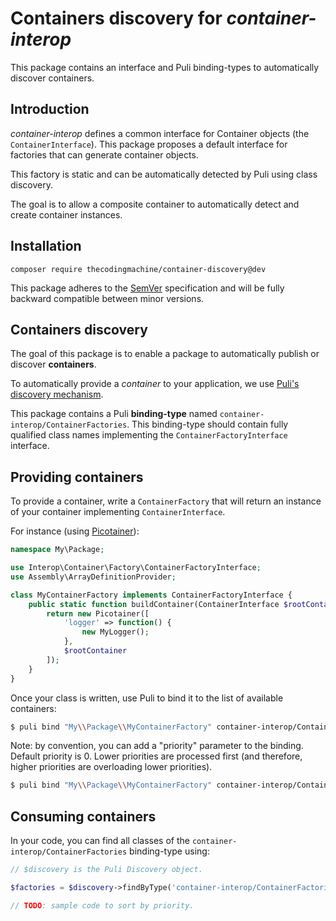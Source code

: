 # Containers discovery for *container-interop*

This package contains an interface and Puli binding-types to automatically discover containers.

## Introduction

*container-interop* defines a common interface for Container objects (the `ContainerInterface`).
This package proposes a default interface for factories that can generate container objects.
  
This factory is static and can be automatically detected by Puli using class discovery.

The goal is to allow a composite container to automatically detect and create container instances.

## Installation

```
composer require thecodingmachine/container-discovery@dev
```

This package adheres to the [SemVer](http://semver.org/) specification and will be fully backward compatible between minor versions.

## Containers discovery

The goal of this package is to enable a package to automatically publish or discover **containers**.

To automatically provide a *container* to your application, we use [Puli's discovery mechanism](http://docs.puli.io/en/latest/discovery/introduction.html).

This package contains a Puli **binding-type** named `container-interop/ContainerFactories`.
This binding-type should contain fully qualified class names implementing the `ContainerFactoryInterface` interface.

## Providing containers

To provide a container, write a `ContainerFactory` that will return an instance of your container implementing 
`ContainerInterface`.

For instance (using [Picotainer](https://github.com/mouf/picotainer)):

```php
namespace My\Package;

use Interop\Container\Factory\ContainerFactoryInterface;
use Assembly\ArrayDefinitionProvider;

class MyContainerFactory implements ContainerFactoryInterface {
    public static function buildContainer(ContainerInterface $rootContainer, Discovery $discovery) {
        return new Picotainer([
            'logger' => function() {
                new MyLogger();
            },
            $rootContainer
        ]);    
    }
}
```

Once your class is written, use Puli to bind it to the list of available containers:

```sh
$ puli bind "My\\Package\\MyContainerFactory" container-interop/ContainerFactories
```

Note: by convention, you can add a "priority" parameter to the binding. Default priority is 0. Lower priorities 
are processed first (and therefore, higher priorities are overloading lower priorities).

```sh
$ puli bind "My\\Package\\MyContainerFactory" container-interop/ContainerFactories --param priority=42
```


## Consuming containers

In your code, you can find all classes of the `container-interop/ContainerFactories` binding-type using:

```php
// $discovery is the Puli Discovery object.

$factories = $discovery->findByType('container-interop/ContainerFactories');

// TODO: sample code to sort by priority.
```
